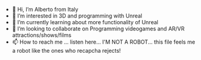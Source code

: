 - 👋 Hi, I’m Alberto from Italy
- 👀 I’m interested in 3D and programming with Unreal
- 🌱 I’m currently learning about more functionality of Unreal
- 💞️ I’m looking to collaborate on Programming videogames and AR/VR attractions/shows/films
- 📫 How to reach me ... listen here... I'M NOT A ROBOT... this file feels me a robot like the ones who recapcha rejects!

<!---
AlbertoMA2000/AlbertoMA2000 is a ✨ special ✨ repository because its `README.md` (this file) appears on your GitHub profile.
You can click the Preview link to take a look at your changes.
--->

